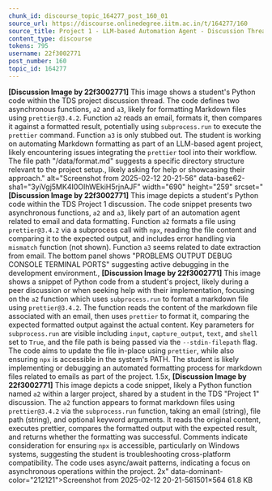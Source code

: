 ```yaml
---
chunk_id: discourse_topic_164277_post_160_01
source_url: https://discourse.onlinedegree.iitm.ac.in/t/164277/160
source_title: Project 1 - LLM-based Automation Agent - Discussion Thread [TDS Jan 2025]
content_type: discourse
tokens: 795
username: 22f3002771
post_number: 160
topic_id: 164277
---
```


**[Discussion Image by 22f3002771]** This image shows a student's Python code within the TDS project discussion thread. The code defines two asynchronous functions, `a2` and `a3`, likely for formatting Markdown files using `prettier@3.4.2`. Function `a2` reads an email, formats it, then compares it against a formatted result, potentially using `subprocess.run` to execute the `prettier` command. Function `a3` is only stubbed out. The student is working on automating Markdown formatting as part of an LLM-based agent project, likely encountering issues integrating the `prettier` tool into their workflow. The file path "/data/format.md" suggests a specific directory structure relevant to the project setup., likely asking for help or showcasing their approach." alt="Screenshot from 2025-02-12 20-21-56" data-base62-sha1="3yiVgj5MK4I0OIhWEkiH5rjnAJF" width="690" height="259" srcset="**[Discussion Image by 22f3002771]** This image depicts a student's Python code within the TDS Project 1 discussion. The code snippet presents two asynchronous functions, `a2` and `a3`, likely part of an automation agent related to email and data formatting. Function `a2` formats a file using `prettier@3.4.2` via a subprocess call with `npx`, reading the file content and comparing it to the expected output, and includes error handling via `mismatch` function (not shown). Function `a3` seems related to date extraction from email. The bottom panel shows "PROBLEMS OUTPUT DEBUG CONSOLE TERMINAL PORTS" suggesting active debugging in the development environment., **[Discussion Image by 22f3002771]** This image shows a snippet of Python code from a student's project, likely during a peer discussion or when seeking help with their implementation, focusing on the `a2` function which uses `subprocess.run` to format a markdown file using `prettier@3.4.2`. The function reads the content of the markdown file associated with an email, then uses `prettier` to format it, comparing the expected formatted output against the actual content. Key parameters for `subprocess.run` are visible including `input`, `capture_output`, `text`, and `shell` set to `True`, and the file path is being passed via the `--stdin-filepath` flag. The code aims to update the file in-place using `prettier`, while also ensuring `npx` is accessible in the system's PATH. The student is likely implementing or debugging an automated formatting process for markdown files related to emails as part of the project. 1.5x, **[Discussion Image by 22f3002771]** This image depicts a code snippet, likely a Python function named `a2` within a larger project, shared by a student in the TDS "Project 1" discussion. The `a2` function appears to format markdown files using `prettier@3.4.2` via the `subprocess.run` function, taking an email (string), file path (string), and optional keyword arguments. It reads the original content, executes prettier, compares the formatted output with the expected result, and returns whether the formatting was successful. Comments indicate consideration for ensuring `npx` is accessible, particularly on Windows systems, suggesting the student is troubleshooting cross-platform compatibility. The code uses async/await patterns, indicating a focus on asynchronous operations within the project. 2x" data-dominant-color="212121">Screenshot from 2025-02-12 20-21-561501×564 61.8 KB
